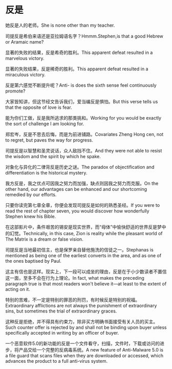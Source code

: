 # 反是

<p><span class="chinese">她反是人的老师。</span><span class="english">She is none other than my teacher.</span></p>

<p><span class="chinese">司提反是希伯来语还是亚拉姆语名字？</span><span class="english">Hmmm.Stephen,is that a good Hebrew or Aramaic name?</span></p>

<p><span class="chinese">显著的失败的结果，反是希奇的胜利。</span><span class="english">This apparent defeat resulted in a marvelous victory.</span></p>

<p><span class="chinese">显著的失败结果，反是稀奇的胜利。</span><span class="english">This apparent defeat resulted in a miraculous victory.</span></p>

<p><span class="chinese">反是第六感觉不断提升呢？</span><span class="english">Anti- is does the sixth sense feel continuously promote?</span></p>

<p><span class="chinese">大家皆知讲，但这节经文告诉我们，爱当编反是惧怕。</span><span class="english">But this verse tells us that the opposite of love is fear.</span></p>

<p><span class="chinese">能为你们工做，反是我所逃求的那类挑和。</span><span class="english">Working for you would be exactly the sort of challenge I am looking for.</span></p>

<p><span class="chinese">郑宏岑，反是不思去后悔，而是为前进铺路。</span><span class="english">Covariates Zheng Hong cen, not to regret, but paves the way for progress.</span></p>

<p><span class="chinese">司提反是以智慧和圣灵说话，众人敌挡不住。</span><span class="english">And they were not able to resist the wisdom and the spirit by which he spake.</span></p>

<p><span class="chinese">对象化与异化的二律背反是历史之谜。</span><span class="english">The paradox of objectification and differentiation is the historical mystery.</span></p>

<p><span class="chinese">我方反是，我之优点可因我之努力而加强，缺点则因我之努力而克服。</span><span class="english">On the other hand, our advantages can be enhanced and our shortcoming remedied by our efforts.</span></p>

<p><span class="chinese">只要你读完第七章全章，你便会发现司提反是如何的熟悉圣经。</span><span class="english">If you were to read the rest of chapter seven, you would discover how wonderfully Stephen knew his Bible.</span></p>

<p><span class="chinese">在这部影片中，条件艰苦的锡安是现实世界，而“母体”中愉快舒适的世界反是梦中的幻觉。</span><span class="english">Technically, in this case, Zion is reality while the pleasant world of The Matrix is a dream or false vision.</span></p>

<p><span class="chinese">司提反是当地最初信主，也是保罗亲自替他施洗的信徒之一。</span><span class="english">Stephanas is mentioned as being one of the earliest converts in the area, and as one of the ones baptised by Paul.</span></p>

<p><span class="chinese">这主有信也是这样。现实上，下一段可以成坐的理由，反是在于小少数读者不置信这一面，至多不会在行为上理论。</span><span class="english">In fact, what makes the preceding paragraph true is that most readers won't believe it―at least to the extent of acting on it.</span></p>

<p><span class="chinese">特别的苦难，不一定是特别的罪恶的刑罚，有时候反是特别的祝福。</span><span class="english">Extraordinary afflictions are not always the punishment of extraordinary sins, but sometimes the trial of extraordinary graces.</span></p>

<p><span class="chinese">这种反是拒绝，并不得具有约束力，除非买方明确书面接受有关人员的买主。</span><span class="english">Such counter offer is rejected by and shall not be binding upon buyer unless specifically accepted in writing by an officer of buyer.</span></p>

<p><span class="chinese">一个恶意软件5.0的新功能的反是一个文件看守，扫描，文件时，下载或访问的进步，将产品交给一个完整的反病毒系统。</span><span class="english">A new feature of Anti-Malware 5.0 is a file guard that scans files when they are downloaded or accessed, which advances the product to a full anti-virus system.</span></p>

